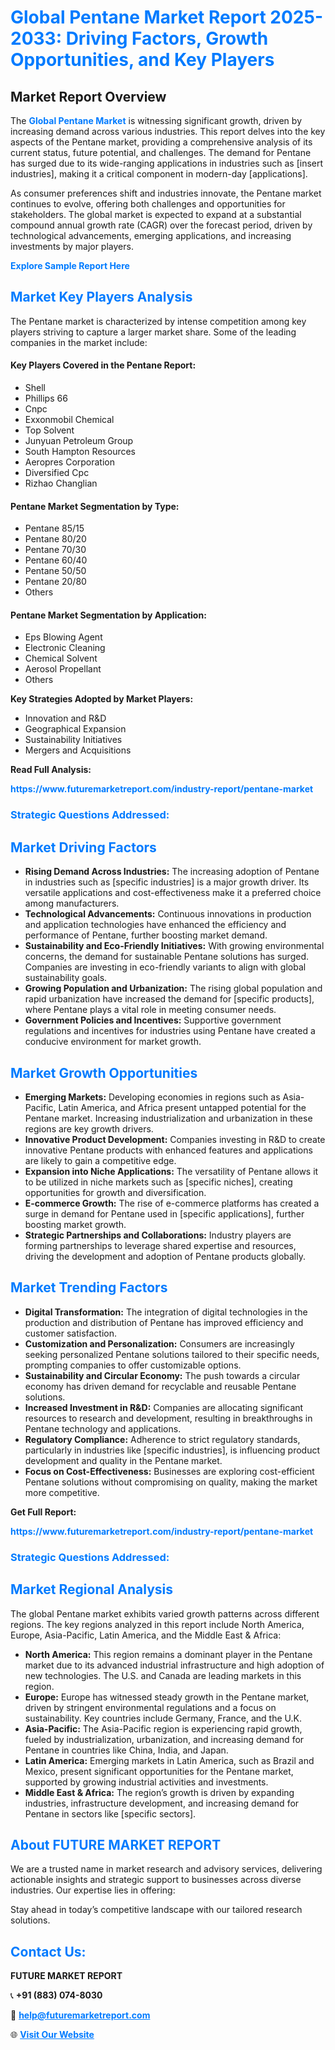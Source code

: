 <h1 style="color: #007BFF;">Global Pentane Market Report 2025-2033: Driving Factors, Growth Opportunities, and Key Players</h1>

<section id="overview">
<h2>Market Report Overview</h2>
<p>The <a href="https://www.futuremarketreport.com/industry-report/pentane-market" style="color: #007BFF; text-decoration: none;"><strong>Global Pentane Market</strong></a> is witnessing significant growth, driven by increasing demand across various industries. This report delves into the key aspects of the Pentane market, providing a comprehensive analysis of its current status, future potential, and challenges. The demand for Pentane has surged due to its wide-ranging applications in industries such as [insert industries], making it a critical component in modern-day [applications].</p>
<p>As consumer preferences shift and industries innovate, the Pentane market continues to evolve, offering both challenges and opportunities for stakeholders. The global market is expected to expand at a substantial compound annual growth rate (CAGR) over the forecast period, driven by technological advancements, emerging applications, and increasing investments by major players.</p>
</section>

<section id="overview">
<p><a href="https://www.futuremarketreport.com/request-sample/reportId=30230" style="color: #007BFF; text-decoration: none;"><strong>Explore Sample Report Here</strong></a></p>
</section>

<section id="key-players">
<h2 style="color: #007BFF;">Market Key Players Analysis</h2>
<p>The Pentane market is characterized by intense competition among key players striving to capture a larger market share. Some of the leading companies in the market include:</p>
<h4>Key Players Covered in the Pentane Report:</h4>
<ul><li>Shell</li><li>Phillips 66</li><li>Cnpc</li><li>Exxonmobil Chemical</li><li>Top Solvent</li><li>Junyuan Petroleum Group</li><li>South Hampton Resources</li><li>Aeropres Corporation</li><li>Diversified Cpc</li><li>Rizhao Changlian</li></ul>
<h4>Pentane Market Segmentation by Type:</h4>
<ul><li>Pentane 85/15</li><li>Pentane 80/20</li><li>Pentane 70/30</li><li>Pentane 60/40</li><li>Pentane 50/50</li><li>Pentane 20/80</li><li>Others</li></ul>

<h4>Pentane Market Segmentation by Application:</h4>
<ul><li>Eps Blowing Agent</li><li>Electronic Cleaning</li><li>Chemical Solvent</li><li>Aerosol Propellant</li><li>Others</li></ul>
<p><strong>Key Strategies Adopted by Market Players:</strong></p>
<ul>
<li>Innovation and R&D</li>
<li>Geographical Expansion</li>
<li>Sustainability Initiatives</li>
<li>Mergers and Acquisitions</li>
</ul>
</section>

<section>
<p><strong>Read Full Analysis: </strong></p><a href="https://www.futuremarketreport.com/industry-report/pentane-market" style="color: #007BFF; text-decoration: none;"><strong>https://www.futuremarketreport.com/industry-report/pentane-market</strong></a>
<h3 style="color: #007BFF;">Strategic Questions Addressed:</h3>
</section>

<section id="driving-factors">
<h2 style="color: #007BFF;">Market Driving Factors</h2>
<ul>
<li><strong>Rising Demand Across Industries:</strong> The increasing adoption of Pentane in industries such as [specific industries] is a major growth driver. Its versatile applications and cost-effectiveness make it a preferred choice among manufacturers.</li>
<li><strong>Technological Advancements:</strong> Continuous innovations in production and application technologies have enhanced the efficiency and performance of Pentane, further boosting market demand.</li>
<li><strong>Sustainability and Eco-Friendly Initiatives:</strong> With growing environmental concerns, the demand for sustainable Pentane solutions has surged. Companies are investing in eco-friendly variants to align with global sustainability goals.</li>
<li><strong>Growing Population and Urbanization:</strong> The rising global population and rapid urbanization have increased the demand for [specific products], where Pentane plays a vital role in meeting consumer needs.</li>
<li><strong>Government Policies and Incentives:</strong> Supportive government regulations and incentives for industries using Pentane have created a conducive environment for market growth.</li>
</ul>
</section>

<section id="growth-opportunities">
<h2 style="color: #007BFF;">Market Growth Opportunities</h2>
<ul>
<li><strong>Emerging Markets:</strong> Developing economies in regions such as Asia-Pacific, Latin America, and Africa present untapped potential for the Pentane market. Increasing industrialization and urbanization in these regions are key growth drivers.</li>
<li><strong>Innovative Product Development:</strong> Companies investing in R&D to create innovative Pentane products with enhanced features and applications are likely to gain a competitive edge.</li>
<li><strong>Expansion into Niche Applications:</strong> The versatility of Pentane allows it to be utilized in niche markets such as [specific niches], creating opportunities for growth and diversification.</li>
<li><strong>E-commerce Growth:</strong> The rise of e-commerce platforms has created a surge in demand for Pentane used in [specific applications], further boosting market growth.</li>
<li><strong>Strategic Partnerships and Collaborations:</strong> Industry players are forming partnerships to leverage shared expertise and resources, driving the development and adoption of Pentane products globally.</li>
</ul>
</section>

<section id="trending-factors">
<h2 style="color: #007BFF;">Market Trending Factors</h2>
<ul>
<li><strong>Digital Transformation:</strong> The integration of digital technologies in the production and distribution of Pentane has improved efficiency and customer satisfaction.</li>
<li><strong>Customization and Personalization:</strong> Consumers are increasingly seeking personalized Pentane solutions tailored to their specific needs, prompting companies to offer customizable options.</li>
<li><strong>Sustainability and Circular Economy:</strong> The push towards a circular economy has driven demand for recyclable and reusable Pentane solutions.</li>
<li><strong>Increased Investment in R&D:</strong> Companies are allocating significant resources to research and development, resulting in breakthroughs in Pentane technology and applications.</li>
<li><strong>Regulatory Compliance:</strong> Adherence to strict regulatory standards, particularly in industries like [specific industries], is influencing product development and quality in the Pentane market.</li>
<li><strong>Focus on Cost-Effectiveness:</strong> Businesses are exploring cost-efficient Pentane solutions without compromising on quality, making the market more competitive.</li>
</ul>
</section>

<section>
<p><strong>Get Full Report: </strong></p><a href="https://www.futuremarketreport.com/industry-report/pentane-market" style="color: #007BFF; text-decoration: none;"><strong>https://www.futuremarketreport.com/industry-report/pentane-market</strong></a>
<h3 style="color: #007BFF;">Strategic Questions Addressed:</h3>
</section>


<section id="regional-analysis">
<h2 style="color: #007BFF;">Market Regional Analysis</h2>
<p>The global Pentane market exhibits varied growth patterns across different regions. The key regions analyzed in this report include North America, Europe, Asia-Pacific, Latin America, and the Middle East & Africa:</p>
<ul>
<li><strong>North America:</strong> This region remains a dominant player in the Pentane market due to its advanced industrial infrastructure and high adoption of new technologies. The U.S. and Canada are leading markets in this region.</li>
<li><strong>Europe:</strong> Europe has witnessed steady growth in the Pentane market, driven by stringent environmental regulations and a focus on sustainability. Key countries include Germany, France, and the U.K.</li>
<li><strong>Asia-Pacific:</strong> The Asia-Pacific region is experiencing rapid growth, fueled by industrialization, urbanization, and increasing demand for Pentane in countries like China, India, and Japan.</li>
<li><strong>Latin America:</strong> Emerging markets in Latin America, such as Brazil and Mexico, present significant opportunities for the Pentane market, supported by growing industrial activities and investments.</li>
<li><strong>Middle East & Africa:</strong> The region’s growth is driven by expanding industries, infrastructure development, and increasing demand for Pentane in sectors like [specific sectors].</li>
</ul>
</section>

<footer>
<h2 style="color: #007BFF;">About FUTURE MARKET REPORT</h2>
<p>We are a trusted name in market research and advisory services, delivering actionable insights and strategic support to businesses across diverse industries. Our expertise lies in offering:</p>

<p>Stay ahead in today’s competitive landscape with our tailored research solutions.</p>

<h2 style="color: #007BFF;">Contact Us:</h2>
<p><strong>FUTURE MARKET REPORT</strong></p>
<p>📞 <strong>+91 (883) 074-8030</strong></p>
<p>📧 <strong><a href="mailto:help@futuremarketreport.com" style="color: #007BFF;">help@futuremarketreport.com</a></strong></p>
<p>🌐 <strong><a href="https://www.futuremarketreport.com/" style="color: #007BFF;">Visit Our Website</a></strong></p>
</footer>